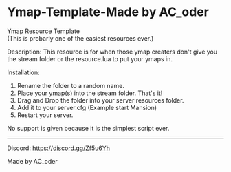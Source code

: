 # Ymap-Template-Made by AC_oder 

Ymap Resource Template   
(This is probarly one of the easiest resources ever.)

Description:
This resource is for when those ymap creaters don't give you the stream folder or the resource.lua to put your ymaps in.

Installation:
1. Rename the folder to a random name.
2. Place your ymap(s) into the stream folder. That's it!
3. Drag and Drop the folder into your server resources folder.
4. Add it to your server.cfg (Example start Mansion)
5. Restart your server.

No support is given because it is the simplest script ever.

____________________________________________________________________________________________________________________________


Discord: https://discord.gg/Zf5u6Yh

Made by AC_oder
